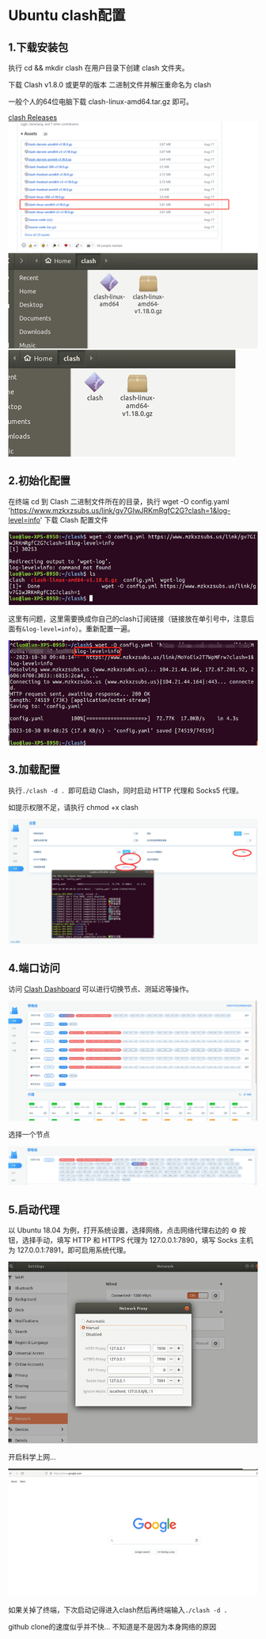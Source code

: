 # Ubuntu clash配置

## 1.下载安装包
执行 cd && mkdir clash 在用户目录下创建 clash 文件夹。

下载 Clash v1.8.0 或更早的版本 二进制文件并解压重命名为 clash

一般个人的64位电脑下载 clash-linux-amd64.tar.gz 即可。

[clash Releases](https://github.com/Dreamacro/clash/releases)
![Alt text](./images/image00.png)
![Alt text](./images/image-01.png)
![Alt text](./images/image-02.png)

## 2.初始化配置
在终端 cd 到 Clash 二进制文件所在的目录，执行 wget -O config.yaml 'https://www.mzkxzsubs.us/link/gv7GIwJRKmRgfC2G?clash=1&log-level=info' 下载 Clash 配置文件

![Alt text](./images/image-03.png)

这里有问题，这里需要换成你自己的clash订阅链接（链接放在单引号中，注意后面有```&log-level=info```）。重新配置一遍。

![Alt text](./images/image.png)

## 3.加载配置
执行```./clash -d . ```即可启动 Clash，同时启动 HTTP 代理和 Socks5 代理。

如提示权限不足，请执行 chmod +x clash

![Alt text](./images/image-1.png)

## 4.端口访问

访问 [Clash Dashboard](https://clash.razord.top/#/proxies) 可以进行切换节点、测延迟等操作。

![Alt text](./images/image-2.png)

选择一个节点

![Alt text](./images/image-4.png)

## 5.启动代理
以 Ubuntu 18.04 为例，打开系统设置，选择网络，点击网络代理右边的 ⚙ 按钮，选择手动，填写 HTTP 和 HTTPS 代理为 127.0.0.1:7890，填写 Socks 主机为 127.0.0.1:7891，即可启用系统代理。

![Alt text](./images/image-5.png)

开启科学上网...

![Alt text](./images/image-6.png)

如果关掉了终端，下次启动记得进入clash然后再终端输入```./clash -d . ```

github clone的速度似乎并不快... 不知道是不是因为本身网络的原因

